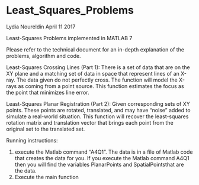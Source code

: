 # Least_Squares_Problems
Lydia Noureldin 
April 11 2017

Least-Squares Problems implemented in MATLAB 7

Please refer to the technical document for an in-depth explanation of the problems, algorithm and code.

Least-Squares Crossing Lines (Part 1):
There is a set of data that are on the XY plane and a matching set of data in space that represent lines of an X-ray. The data given do not perfectly cross. The function will model the X-rays as coming from a point source. This function estimates the focus as the point that minimizes line error.

Least-Squares Planar Registration (Part 2):
Given corresponding sets of XY points. These points are rotated, translated, and may have “noise” added to simulate a real-world situation. This function will recover the least-squares rotation matrix and translation vector that brings each point from the original set to the translated set. 

Running instructions:
1. execute the Matlab command “A4Q1”. The data is in a file of Matlab code that creates the data for you. If you execute the Matlab command A4Q1 then you will find the variables PlanarPoints and SpatialPointsthat are the data. 
2. Execute the main function 
